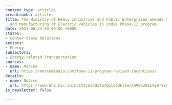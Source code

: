 ```yaml
---
content_type: articles
breadcrumbs: articles
title: The Ministry of Heavy Industries and Public Enterprises amends the Faster Adoption
  and Manufacturing of Electric Vehicles in India Phase-II program
date: 2021-06-23 04:00:00 +0000
states:
- Center-State Relations
sectors:
- Energy
subsectors:
- Energy-related Transportation
sources:
- name: Mercom
  url: https://mercomindia.com/fame-ii-program-revised-incentives/
details:
- name: Notice
  url: https://www.dhi.nic.in/writereaddata/UploadFile/FAME%20II%20-%20Polict%20modfications.pdf
is_newsletter: false

---
```


